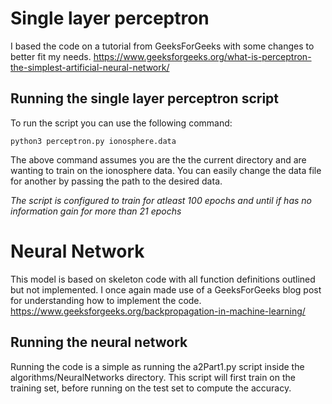 # Single layer perceptron

I based the code on a tutorial from GeeksForGeeks with some changes to better fit my needs.
https://www.geeksforgeeks.org/what-is-perceptron-the-simplest-artificial-neural-network/

## Running the single layer perceptron script

To run the script you can use the following command:

`python3 perceptron.py ionosphere.data`

The above command assumes you are the the current directory and are wanting to train on the ionosphere data. You can easily change the data file for another by passing the path to the desired data.

*The script is configured to train for atleast 100 epochs and until if has no information gain for more than 21 epochs*

# Neural Network

This model is based on skeleton code with all function definitions outlined but not implemented. I once again made use of a GeeksForGeeks blog post for understanding how to implement the code.
https://www.geeksforgeeks.org/backpropagation-in-machine-learning/

## Running the neural network

Running the code is a simple as running the a2Part1.py script inside the algorithms/NeuralNetworks directory. This script will first train on the training set, before running on the test set to compute the accuracy.
